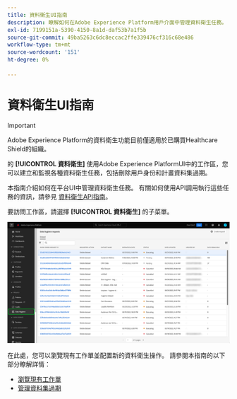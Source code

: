 ```yaml
---
title: 資料衛生UI指南
description: 瞭解如何在Adobe Experience Platform用戶介面中管理資料衛生任務。
exl-id: 7199151a-5390-4150-8a1d-daf53b7a1f5b
source-git-commit: 49ba5263c6dc8eccac2ffe339476cf316c68e486
workflow-type: tm+mt
source-wordcount: '151'
ht-degree: 0%

---
```


# 資料衛生UI指南

>[!IMPORTANT]
>
>Adobe Experience Platform的資料衛生功能目前僅適用於已購買Healthcare Shield的組織。

的 **[!UICONTROL 資料衛生]** 使用Adobe Experience PlatformUI中的工作區，您可以建立和監視各種資料衛生任務，包括刪除用戶身份和計畫資料集過期。

本指南介紹如何在平台UI中管理資料衛生任務。 有關如何使用API調用執行這些任務的資訊，請參見 [資料衛生API指南](../api/overview.md)。

要訪問工作區，請選擇 **[!UICONTROL 資料衛生]** 的子菜單。

![顯示 [!UICONTROL 資料衛生] 平台UI中的工作區](../images/ui/overview/home.png)

在此處，您可以瀏覽現有工作單並配置新的資料衛生操作。 請參閱本指南的以下部分瞭解詳情：

* [瀏覽現有工作單](./browse.md)
* [管理資料集過期](./dataset-expiration.md)
